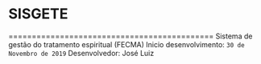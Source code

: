 # SISGETE
============================================
Sistema de gestão do tratamento espiritual (FECMA)
Inicio desenvolvimento: `30 de Novembro de 2019`
Desenvolvedor: José Luiz
